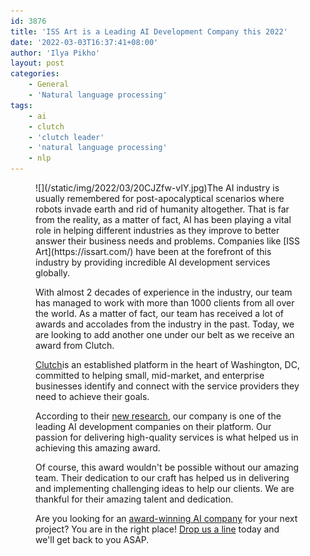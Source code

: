 ```yaml
---
id: 3876
title: 'ISS Art is a Leading AI Development Company this 2022'
date: '2022-03-03T16:37:41+08:00'
author: 'Ilya Pikho'
layout: post
categories:
    - General
    - 'Natural language processing'
tags:
    - ai
    - clutch
    - 'clutch leader'
    - 'natural language processing'
    - nlp
---
```


<figure class="wp-block-image size-large is-style-default">![](/static/img/2022/03/20CJZfw-vIY.jpg)The AI industry is usually remembered for post-apocalyptical scenarios where robots invade earth and rid of humanity altogether. That is far from the reality, as a matter of fact, AI has been playing a vital role in helping different industries as they improve to better answer their business needs and problems. Companies like [ISS Art](https://issart.com/) have been at the forefront of this industry by providing incredible AI development services globally.

With almost 2 decades of experience in the industry, our team has managed to work with more than 1000 clients from all over the world. As a matter of fact, our team has received a lot of awards and accolades from the industry in the past. Today, we are looking to add another one under our belt as we receive an award from Clutch.

[Clutch](https://clutch.co/profile/iss-art)is an established platform in the heart of Washington, DC, committed to helping small, mid-market, and enterprise businesses identify and connect with the service providers they need to achieve their goals.

According to their [new research](https://clutch.co/developers/artificial-intelligence/natural-language-processing/leaders-matrix), our company is one of the leading AI development companies on their platform. Our passion for delivering high-quality services is what helped us in achieving this amazing award.

Of course, this award wouldn't be possible without our amazing team. Their dedication to our craft has helped us in delivering and implementing challenging ideas to help our clients. We are thankful for their amazing talent and dedication.

Are you looking for an [award-winning AI company](https://issart.com/) for your next project? You are in the right place! [Drop us a line](https://issart.com/contacts/) today and we'll get back to you ASAP.